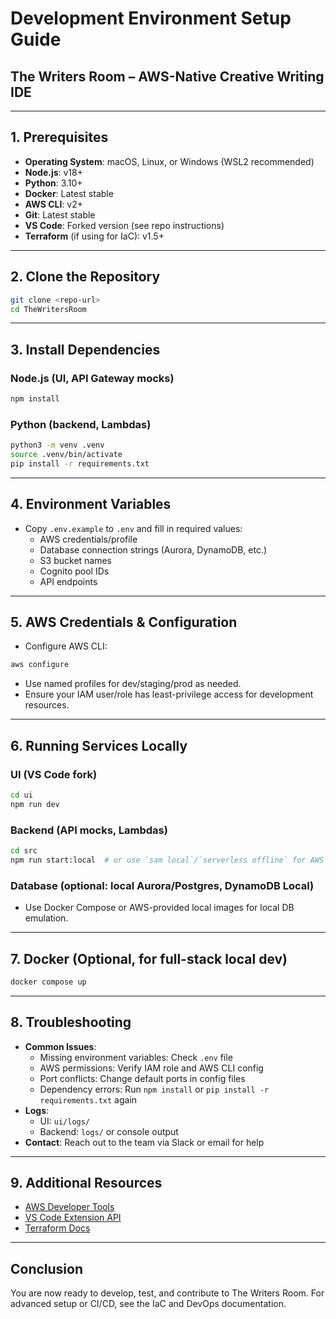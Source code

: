 # Development Environment Setup Guide

## The Writers Room – AWS-Native Creative Writing IDE

---

## 1. Prerequisites

- **Operating System**: macOS, Linux, or Windows (WSL2 recommended)
- **Node.js**: v18+
- **Python**: 3.10+
- **Docker**: Latest stable
- **AWS CLI**: v2+
- **Git**: Latest stable
- **VS Code**: Forked version (see repo instructions)
- **Terraform** (if using for IaC): v1.5+

---

## 2. Clone the Repository

```sh
git clone <repo-url>
cd TheWritersRoom
```

---

## 3. Install Dependencies

### Node.js (UI, API Gateway mocks)
```sh
npm install
```

### Python (backend, Lambdas)
```sh
python3 -m venv .venv
source .venv/bin/activate
pip install -r requirements.txt
```

---

## 4. Environment Variables

- Copy `.env.example` to `.env` and fill in required values:
  - AWS credentials/profile
  - Database connection strings (Aurora, DynamoDB, etc.)
  - S3 bucket names
  - Cognito pool IDs
  - API endpoints

---

## 5. AWS Credentials & Configuration

- Configure AWS CLI:
```sh
aws configure
```
- Use named profiles for dev/staging/prod as needed.
- Ensure your IAM user/role has least-privilege access for development resources.

---

## 6. Running Services Locally

### UI (VS Code fork)
```sh
cd ui
npm run dev
```

### Backend (API mocks, Lambdas)
```sh
cd src
npm run start:local  # or use `sam local`/`serverless offline` for AWS Lambda emulation
```

### Database (optional: local Aurora/Postgres, DynamoDB Local)
- Use Docker Compose or AWS-provided local images for local DB emulation.

---

## 7. Docker (Optional, for full-stack local dev)

```sh
docker compose up
```

---

## 8. Troubleshooting

- **Common Issues**:
  - Missing environment variables: Check `.env` file
  - AWS permissions: Verify IAM role and AWS CLI config
  - Port conflicts: Change default ports in config files
  - Dependency errors: Run `npm install` or `pip install -r requirements.txt` again
- **Logs**:
  - UI: `ui/logs/`
  - Backend: `logs/` or console output
- **Contact**: Reach out to the team via Slack or email for help

---

## 9. Additional Resources

- [AWS Developer Tools](https://aws.amazon.com/developer/tools/)
- [VS Code Extension API](https://code.visualstudio.com/api)
- [Terraform Docs](https://www.terraform.io/docs)

---

## Conclusion

You are now ready to develop, test, and contribute to The Writers Room. For advanced setup or CI/CD, see the IaC and DevOps documentation. 